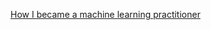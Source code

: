 [How I became a machine learning practitioner](https://blog.gregbrockman.com/how-i-became-a-machine-learning-practitioner)
